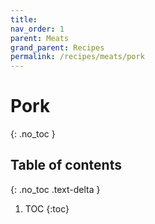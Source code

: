 ```yaml
---
title: 
nav_order: 1
parent: Meats
grand_parent: Recipes
permalink: /recipes/meats/pork
---
```


# Pork
{: .no_toc }

## Table of contents
{: .no_toc .text-delta }

1. TOC
{:toc}
